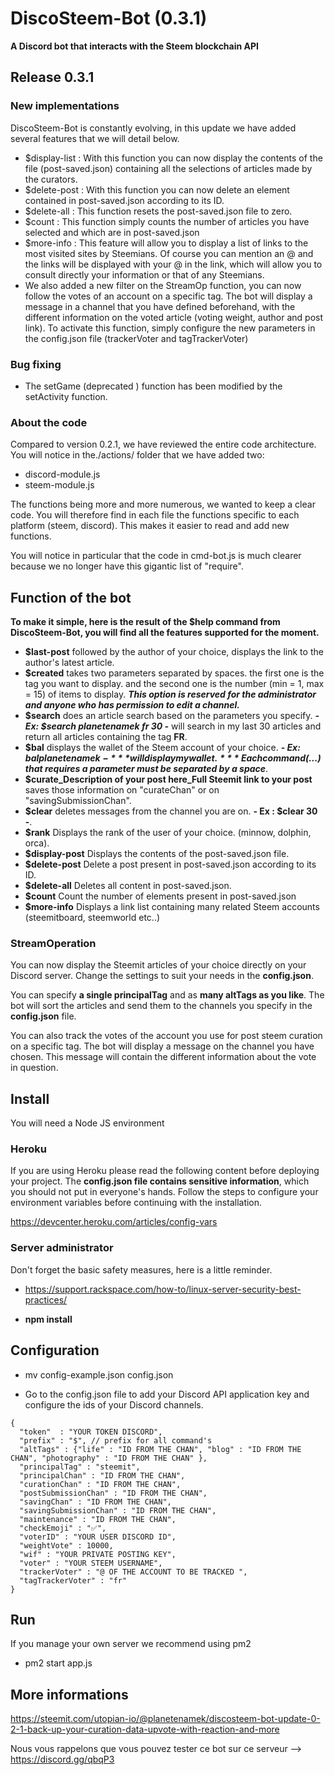 # DiscoSteem-Bot (0.3.1)

**A Discord bot that interacts with the Steem blockchain API**

## Release 0.3.1

### New implementations

DiscoSteem-Bot is constantly evolving, in this update we have added several features that we will detail below.

- $display-list : With this function you can now display the contents of the file (post-saved.json) containing all the selections of articles made by the curators.
- $delete-post : With this function you can now delete an element contained in post-saved.json according to its ID. 
- $delete-all : This function resets the post-saved.json file to zero.
- $count : This function simply counts the number of articles you have selected and which are in post-saved.json
- $more-info : This feature will allow you to display a list of links to the most visited sites by Steemians. Of course you can mention an @ and the links will be displayed with your @ in the link, which will allow you to consult directly your information or that of any Steemians.
- We also added a new filter on the StreamOp function, you can now follow the votes of an account on a specific tag. The bot will display a message in a channel that you have defined beforehand, with the different information on the voted article (voting weight, author and post link). To activate this function, simply configure the new parameters in the config.json file (trackerVoter and tagTrackerVoter)

### Bug fixing

- The setGame (deprecated ) function has been modified by the setActivity function.

### About the code

Compared to version 0.2.1, we have reviewed the entire code architecture. You will notice in the./actions/ folder that we have added two: 

- discord-module.js
- steem-module.js

The functions being more and more numerous, we wanted to keep a clear code. You will therefore find in each file the functions specific to each platform (steem, discord). This makes it easier to read and add new functions. 

You will notice in particular that the code in cmd-bot.js is much clearer because we no longer have this gigantic list of "require".

## Function of the bot

**To make it simple, here is the result of the **$help** command from DiscoSteem-Bot, you will find all the features supported for the moment.**

- **$last-post** followed by the author of your choice, displays the link to the author's latest article.
- **$created** takes two parameters separated by spaces. the first one is the tag you want to display.
and the second one is the number (min = 1, max = 15) of items to display. 
***This option is reserved for the administrator and anyone who has permission to edit a channel.***
- **$search** does an article search based on the parameters you specify. ***- Ex: $search planetenamek fr 30 -*** will search in my last 30 articles and return all articles containing the tag **FR**.
- **$bal** displays the wallet of the Steem account of your choice. ***- Ex: $bal planetenamek -*** will display my wallet.
***Each command ($...) that requires a parameter must be separated by a space***.
- **$curate_Description of your post here_Full Steemit link to your post** saves those information on "curateChan" or on "savingSubmissionChan".
- **$clear** deletes messages from the channel you are on. **- Ex : $clear 30 -**.
- **$rank** Displays the rank of the user of your choice. (minnow, dolphin, orca).
- **$display-post** Displays the contents of the post-saved.json file.
- **$delete-post** Delete a post present in post-saved.json according to its ID.
- **$delete-all** Deletes all content in post-saved.json.
- **$count** Count the number of elements present in post-saved.json
- **$more-info** Displays a link list containing many related Steem accounts (steemitboard, steemworld etc..) 

### StreamOperation

You can now display the Steemit articles of your choice directly on your Discord server. Change the settings to suit your needs in the **config.json**.

You can specify **a single principalTag** and as **many altTags as you like**. The bot will sort the articles and send them to the channels you specify in the **config.json** file.

You can also track the votes of the account you use for post steem curation on a specific tag. The bot will display a message on the channel you have chosen. This message will contain the different information about the vote in question.

## Install 

You will need a Node JS environment 

### Heroku

If you are using Heroku please read the following content before deploying your project. The **config.json file contains sensitive information**, which you should not put in everyone's hands. Follow the steps to configure your environment variables before continuing with the installation.

https://devcenter.heroku.com/articles/config-vars

### Server administrator

Don't forget the basic safety measures, here is a little reminder.

- https://support.rackspace.com/how-to/linux-server-security-best-practices/

- **npm install**

## Configuration

- mv config-example.json config.json

- Go to the config.json file to add your Discord API application key and configure the ids of your Discord channels.

```
{ 
  "token"  : "YOUR TOKEN DISCORD", 
  "prefix" : "$", // prefix for all command's
  "altTags" : {"life" : "ID FROM THE CHAN", "blog" : "ID FROM THE CHAN", "photography" : "ID FROM THE CHAN" },
  "principalTag" : "steemit",
  "principalChan" : "ID FROM THE CHAN",
  "curationChan" : "ID FROM THE CHAN",
  "postSubmissionChan" : "ID FROM THE CHAN",
  "savingChan" : "ID FROM THE CHAN",
  "savingSubmissionChan" : "ID FROM THE CHAN",
  "maintenance" : "ID FROM THE CHAN",
  "checkEmoji" : "✅",
  "voterID" : "YOUR USER DISCORD ID",
  "weightVote" : 10000,
  "wif" : "YOUR PRIVATE POSTING KEY",
  "voter" : "YOUR STEEM USERNAME",
  "trackerVoter" : "@ OF THE ACCOUNT TO BE TRACKED ",
  "tagTrackerVoter" : "fr"
}
```

## Run 

If you manage your own server we recommend using pm2

- pm2 start app.js

## More informations

https://steemit.com/utopian-io/@planetenamek/discosteem-bot-update-0-2-1-back-up-your-curation-data-upvote-with-reaction-and-more

Nous vous rappelons que vous pouvez tester ce bot sur ce serveur --> https://discord.gg/qbqP3
